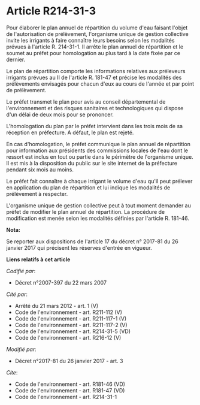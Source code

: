 # Article R214-31-3

Pour élaborer le plan annuel de répartition du volume d'eau faisant l'objet de l'autorisation de prélèvement, l'organisme
unique de gestion collective invite les irrigants à faire connaître leurs besoins selon les modalités prévues à l'article R.
214-31-1. Il arrête le plan annuel de répartition et le soumet au préfet pour homologation au plus tard à la date fixée par
ce dernier. 

Le plan de répartition comporte les informations relatives aux préleveurs irrigants prévues au II de l'article R. 181-47 et
précise les modalités des prélèvements envisagés pour chacun d'eux au cours de l'année et par point de prélèvement. 

Le préfet transmet le plan pour avis au conseil départemental de l'environnement et des risques sanitaires et technologiques
qui dispose d'un délai de deux mois pour se prononcer. 

L'homologation du plan par le préfet intervient dans les trois mois de sa réception en préfecture. A défaut, le plan est
rejeté. 

En cas d'homologation, le préfet communique le plan annuel de répartition pour information aux présidents des commissions
locales de l'eau dont le ressort est inclus en tout ou partie dans le périmètre de l'organisme unique. Il est mis à la
disposition du public sur le site internet de la préfecture pendant six mois au moins. 

Le préfet fait connaître à chaque irrigant le volume d'eau qu'il peut prélever en application du plan de répartition et lui
indique les modalités de prélèvement à respecter. 

L'organisme unique de gestion collective peut à tout moment demander au préfet de modifier le plan annuel de répartition. La
procédure de modification est menée selon les modalités définies par l'article R. 181-46.

**Nota:**

Se reporter aux dispositions de l'article 17 du décret n° 2017-81 du 26 janvier 2017 qui précisent les réserves d'entrée en
vigueur.

**Liens relatifs à cet article**

_Codifié par_:

  - Décret n°2007-397 du 22 mars 2007

_Cité par_:

  - Arrêté du 21 mars 2012 - art. 1 (V)
  - Code de l'environnement - art. R211-112 (V)
  - Code de l'environnement - art. R211-117-1 (V)
  - Code de l'environnement - art. R211-117-2 (V)
  - Code de l'environnement - art. R214-31-5 (VD)
  - Code de l'environnement - art. R216-12 (V)

_Modifié par_:

  - Décret n°2017-81 du 26 janvier 2017 - art. 3

_Cite_:

  - Code de l'environnement - art. R181-46 (VD)
  - Code de l'environnement - art. R181-47 (VD)
  - Code de l'environnement - art. R214-31-1
